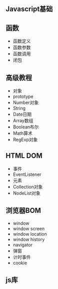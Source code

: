 
## Javascript基础

## 函数
* 函数定义
* 函数参数
* 函数调用
* 闭包

## 高级教程
* 对象
* prototype
* Number对象
* String
* Date日期
* Array数组
* Boolean布尔
* Math算术
* RegExp对象

## HTML DOM
* 事件
* EventListener
* 元素
* Collection对象
* NodeList对象

## 浏览器BOM
* window
* window screen
* window location
* window history
* navigator
* 弹窗
* 计时事件
* cookie

## js库

